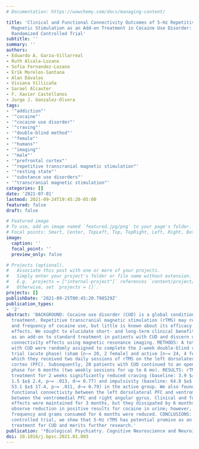 ```yaml
---
# Documentation: https://wowchemy.com/docs/managing-content/

title: 'Clinical and Functional Connectivity Outcomes of 5-Hz Repetitive Transcranial
  Magnetic Stimulation as an Add-on Treatment in Cocaine Use Disorder: A Double-Blind
  Randomized Controlled Trial'
subtitle: ''
summary: ''
authors:
- Eduardo A. Garza-Villarreal
- Ruth Alcala-Lozano
- Sofia Fernandez-Lozano
- Erik Morelos-Santana
- Alan Dávalos
- Viviana Villicaña
- Sarael Alcauter
- F. Xavier Castellanos
- Jorge J. Gonzalez-Olvera
tags:
- '"addiction"'
- '"cocaine"'
- '"cocaine use disorder"'
- '"craving"'
- '"double-blind method"'
- '"female"'
- '"humans"'
- '"imaging"'
- '"male"'
- '"prefrontal cortex"'
- '"repetitive transcranial magnetic stimulation"'
- '"resting state"'
- '"substance use disorders"'
- '"transcranial magnetic stimulation"'
categories: []
date: '2021-07-01'
lastmod: 2021-09-24T19:45:20-05:00
featured: false
draft: false

# Featured image
# To use, add an image named `featured.jpg/png` to your page's folder.
# Focal points: Smart, Center, TopLeft, Top, TopRight, Left, Right, BottomLeft, Bottom, BottomRight.
image:
  caption: ''
  focal_point: ''
  preview_only: false

# Projects (optional).
#   Associate this post with one or more of your projects.
#   Simply enter your project's folder or file name without extension.
#   E.g. `projects = ["internal-project"]` references `content/project/deep-learning/index.md`.
#   Otherwise, set `projects = []`.
projects: []
publishDate: '2021-09-25T00:45:20.798529Z'
publication_types:
- '2'
abstract: 'BACKGROUND: Cocaine use disorder (CUD) is a global condition lacking effective
  treatment. Repetitive transcranial magnetic stimulation (rTMS) may reduce craving
  and frequency of cocaine use, but little is known about its efficacy and neural
  effects. We sought to elucidate short- and long-term clinical benefits of 5-Hz rTMS
  as an add-on to standard treatment in patients with CUD and discern underlying functional
  connectivity effects using magnetic resonance imaging. METHODS: A total of 44 patients
  with CUD were randomly assigned to complete the 2-week double-blind randomized controlled
  trial (acute phase) (sham [n~= 20, 2 female] and active [n~= 24, 4 female]), in
  which they received two daily sessions of rTMS on the left dorsolateral prefrontal
  cortex (PFC). Subsequently, 20 patients with CUD continued to an open-label maintenance
  phase for 6 months (two weekly sessions for up to 6 mo). RESULTS: rTMS plus standard
  treatment for 2 weeks significantly reduced craving (baseline: 3.9 $±$ 3.6; 2 weeks:
  1.5 $±$ 2.4, p~= .013, d~= 0.77) and impulsivity (baseline: 64.8 $±$ 16.8; 2 weeks:
  53.1 $±$ 17.4, p~= .011, d~= 0.79) in the active group. We also found increased
  functional connectivity between the left dorsolateral PFC and ventromedial PFC and
  between the ventromedial PFC and right angular gyrus. Clinical and functional connectivity
  effects were maintained for 3 months, but they dissipated by 6 months. We did not
  observe reduction in positive results for cocaine in urine; however, self-reported
  frequency and grams consumed for 6 months were reduced. CONCLUSIONS: With this randomized
  controlled trial, we show that 5-Hz rTMS has potential promise as an adjunctive
  treatment for CUD and merits further research.'
publication: '*Biological Psychiatry. Cognitive Neuroscience and Neuroimaging*'
doi: 10.1016/j.bpsc.2021.01.003
---
```

